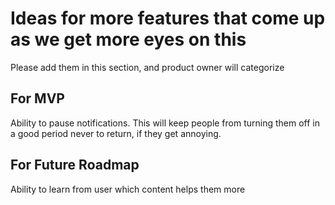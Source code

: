 # Ideas for more features that come up as we get more eyes on this
Please add them in this section, and product owner will categorize

## For MVP

Ability to pause notifications. This will keep people from turning them off in a good period never to return, if they get annoying.

## For Future Roadmap

Ability to learn from user which content helps them more
